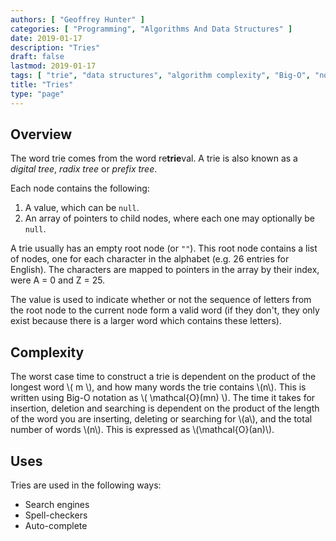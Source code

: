 ```yaml
---
authors: [ "Geoffrey Hunter" ]
categories: [ "Programming", "Algorithms And Data Structures" ]
date: 2019-01-17
description: "Tries"
draft: false
lastmod: 2019-01-17
tags: [ "trie", "data structures", "algorithm complexity", "Big-O", "node", "software", "algorithms", "digital tree", "radix tree", "prefix tree" ]
title: "Tries"
type: "page"
---
```


<h2>Overview</h2>

<p>The word trie comes from the word re<b>trie</b>val. A trie is also known as a <i>digital tree</i>, <i>radix tree</i> or <i>prefix tree</i>.</p>

<p>Each node contains the following:</p>

<ol>
<li>A value, which can be <code>null</code>.</li>
<li>An array of pointers to child nodes, where each one may optionally be <code>null</code>.</li>
</ol>

<p>A trie usually has an empty root node (or <code>""</code>). This root node contains a list of nodes, one for each character in the alphabet (e.g. 26 entries for English). The characters are mapped to pointers in the array by their index, were A = 0 and Z = 25.</p>

<p>The value is used to indicate whether or not the sequence of letters from the root node to the current node form a valid word (if they don't, they only exist because there is a larger word which contains these letters).</p>

<h2>Complexity</h2>

<p>The worst case time to construct a trie is dependent on the product of the longest word \( m \), and how many words the trie contains \(n\). This is written using Big-O notation as \( \mathcal{O}(mn) \). The time it takes for insertion, deletion and searching is dependent on the product of the length of the word you are inserting, deleting or searching for \(a\), and the total number of words \(n\). This is expressed as \(\mathcal{O}(an)\).</p>

<h2>Uses</h2>

<p>Tries are used in the following ways:</p>

<ul>
<li>Search engines</li>
<li>Spell-checkers</li>
<li>Auto-complete</li>
</ul>